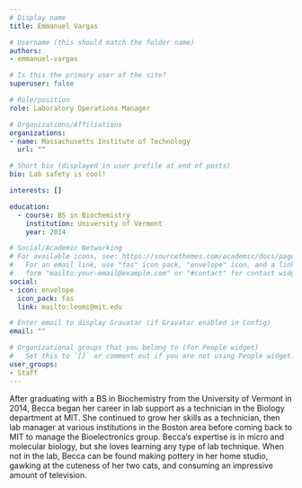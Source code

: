 ```yaml
---
# Display name
title: Emmanuel Vargas

# Username (this should match the folder name)
authors:
- emmanuel-vargas

# Is this the primary user of the site?
superuser: false

# Role/position
role: Laboratory Operations Manager

# Organizations/Affiliations
organizations:
- name: Massachusetts Institute of Technology
  url: ""

# Short bio (displayed in user profile at end of posts)
bio: Lab safety is cool!

interests: []

education:
  - course: BS in Biochemistry
    institution: University of Vermont
    year: 2014

# Social/Academic Networking
# For available icons, see: https://sourcethemes.com/academic/docs/page-builder/#icons
#   For an email link, use "fas" icon pack, "envelope" icon, and a link in the
#   form "mailto:your-email@example.com" or "#contact" for contact widget.
social:
- icon: envelope
  icon_pack: fas
  link: mailto:leomi@mit.edu

# Enter email to display Gravatar (if Gravatar enabled in Config)
email: ""

# Organizational groups that you belong to (for People widget)
#   Set this to `[]` or comment out if you are not using People widget.
user_groups:
- Staff
---
```


After graduating with a BS in Biochemistry from the University of Vermont in 2014, Becca began her career in lab support as a technician in the Biology department at MIT. She continued to grow her skills as a technician, then lab manager at various institutions in the Boston area before coming back to MIT to manage the Bioelectronics group. Becca’s expertise is in micro and molecular biology, but she loves learning any type of lab technique. When not in the lab, Becca can be found making pottery in her home studio, gawking at the cuteness of her two cats, and consuming an impressive amount of television.
